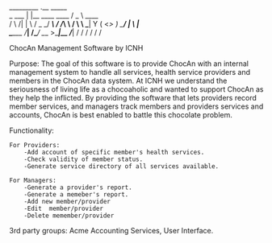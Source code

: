 _________ .__                     _____          
\_   ___ \|  |__   ____   ____   /  _  \   ____  
/    \  \/|  |  \ /  _ \_/ ___\ /  /_\  \ /    \ 
\     \___|   Y  (  <_> )  \___/    |    \   |  \
 \______  /___|  /\____/ \___  >____|__  /___|  /
        \/     \/            \/        \/     \/ 

ChocAn Management Software by ICNH 

Purpose: 
The goal of this software is to provide ChocAn with an internal management system to handle all services, health service providers and members in the ChocAn data system. At ICNH we understand the seriousness of living life as a chocoaholic and wanted to support ChocAn as they help the inflicted. By providing the software that lets providers record member services, and managers track members and providers services and accounts, ChocAn is best enabled to battle this chocolate problem. 

Functionality: 

	For Providers: 
		-Add account of specific member's health services. 
		-Check validity of member status. 
		-Generate service directory of all services available. 	

	For Managers: 
		-Generate a provider's report. 
		-Generate a memeber's report. 
		-Add new member/provider
		-Edit  member/provider
		-Delete memember/provider


3rd party groups: Acme Accounting Services, User Interface.  
